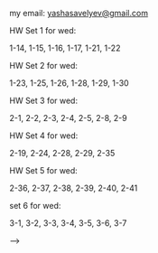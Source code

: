 my email: yashasavelyev@gmail.com 

HW Set 1 for wed:

1-14, 1-15, 1-16, 1-17, 1-21, 1-22   


HW Set 2 for wed:

1-23, 1-25, 1-26, 1-28, 1-29, 1-30  

HW Set 3 for wed:

2-1, 2-2, 2-3, 2-4, 2-5, 2-8, 2-9  

HW Set 4 for wed:

2-19, 2-24,  2-28, 2-29, 2-35  

HW Set 5 for wed:

2-36, 2-37, 2-38, 2-39, 2-40, 2-41   

set 6 for wed:   

3-1, 3-2, 3-3, 3-4, 3-5, 3-6, 3-7  

<!-- 3.4: 41 -->
<!-- 4.1: 1, 3 -->
<!-- 4.2: 11, 14, -->
<!-- 4.3: 16, 28, 30 --

<!--  -->
<!-- HW set 3 for fri: -->
<!--  -->
<!-- 2-28, 2-29, 2-35, 2-36, 2-37, 2-28, 2-39 -->
<!--  -->
<!--  -->
<!-- HW set 4 for fri: -->
<!--  -->
<!-- 1) Show that the special case of inverse function theorem for an $f$ with $f' (a) = id$, implies the general case.   -->
<!-- 2-40, 2-41, 3-7, 3-8, 3-10, 3-13   -->
<!--  -->
<!-- hw 5 fri: -->
<!--  -->
<!-- 3.16, 3.22, 3-23, 3-26, 3-28, 3-36 -->
<!--  -->

<!--  -->
<!-- HW Set 2 for thur -->
<!--  -->
<!-- 2-17: a,b, c, 2-19, 2-22, 2-23, 2-28, 2-29 -->
<!--  -->
<!-- HW set 3 for wed -->
<!--  -->
<!-- Show that the special case of inverse function theorem for an $f$ with $f' (a) = id$, implies the general case.   -->
<!-- 2-40, 2-41, 2-36, 2-37, 2-38   -->
<!--  -->
<!-- Hw 4 for wed -->
<!--  -->
<!-- 3-7, 3-8, 3-10, 3-14 -->
<!--  -->
<!-- hw 5 wed -->
<!--  -->
<!-- 3.16, 3.22, 3-23, 3-26, 3-28, 3-36 -->
<!--  -->
<!-- hw 6 wed -->
<!--  -->
<!-- 3-37, 3-41 -->
<!--  -->
<!-- hw 7 same wed -->
<!--  -->
<!-- 4-1, 4-2, 4-3 -->
<!--  -->
<!-- Hw 8 for thurs -->
<!--  -->
<!-- 4-13, 4-14, 4-19 -->
<!--  -->
<!-- HW 9 for thurs -->
<!--  -->
<!-- 4-23, 4-24, 4-25, 4-26, 4-27 -->
<!-- 1) Prove that an infinite subset of a countably infinite set is countably infinite. -->
<!-- 1.1:  2, 3, 4, 5, 6a, 10 -->
<!--  -->
<!-- HW Set 2 for tue -->
<!--  -->
<!-- 1) Prove that a bounded sequence has a convergent subsequence. -->
<!--  -->
<!-- 1.2: 14, 17, 20   -->
<!-- 1.3: 26, 31   -->
<!-- 1.4: 34, 41, 42, 43   -->
<!--  -->
<!-- HW Set 3 for tue -->
<!--  -->
<!-- 2.1: 3, 5   -->
<!-- 2.2: 10, 11, 14   -->
<!-- 2.3: 18   -->
<!-- 2.4: 24, 25, 26   -->
<!-- 3.1: 1, 8   -->
<!-- 3.2: 12   -->
<!-- <!-- 3.3 19, 20, 25, 38, 40 --> -->
<!--  -->
<!-- HW set 4 for fri -->
<!--  -->
<!-- 3.3: 19, 24, 30, 36, 39 -->
<!--  -->
<!-- set 5 for fri -->
<!--  -->
<!-- 3.4: 41 -->
<!-- 4.1: 1, 3 -->
<!-- 4.2: 11, 14, -->
<!-- 4.3: 16, 28, 30 -->
<!--  -->
<!-- set 6 for fri -->
<!--  -->
<!-- 4.4: 37   -->
<!-- 5.1: 1, 3, 5   -->
<!-- 5.2: 6, 7, 9   -->
<!-- 5.3: 12    -->
<!-- 5.5: 18   -->
<!-- 5.6: 28   -->
<!-- 5.7: 33 -->
<!--  -->
<!-- set 7 for fri -->
<!--  -->
<!-- 6.1: 1, 2   -->
<!-- 6.2: 14, 15, 16   -->
<!-- 6.3: 18, 19, 21   -->
<!-- 6.4: 29   -->
<!--  -->
<!-- set 8 for next tue -->
<!--  -->
<!-- 6.5: 32, 34, 36 -->
